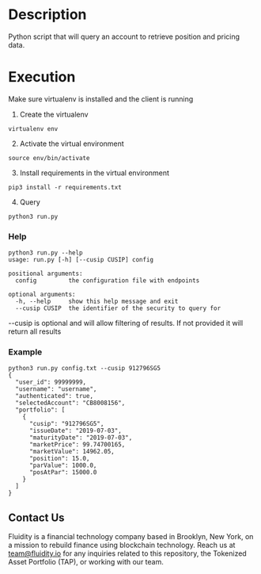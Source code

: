 # Description
Python script that will query an account to retrieve position and pricing data.

# Execution
Make sure virtualenv is installed and the client is running

1. Create the virtualenv

`virtualenv env`

2. Activate the virtual environment

`source env/bin/activate`

3. Install requirements in the virtual environment

`pip3 install -r requirements.txt`

4. Query

`python3 run.py`

### Help
```
python3 run.py --help
usage: run.py [-h] [--cusip CUSIP] config

positional arguments:
  config         the configuration file with endpoints

optional arguments:
  -h, --help     show this help message and exit
  --cusip CUSIP  the identifier of the security to query for
  ```
--cusip is optional and will allow filtering of results. If not provided it will return all results

### Example
```
python3 run.py config.txt --cusip 912796SG5
{
  "user_id": 99999999,
  "username": "username",
  "authenticated": true,
  "selectedAccount": "CB8008156",
  "portfolio": [
    {
      "cusip": "912796SG5",
      "issueDate": "2019-07-03",
      "maturityDate": "2019-07-03",
      "marketPrice": 99.74700165,
      "marketValue": 14962.05,
      "position": 15.0,
      "parValue": 1000.0,
      "posAtPar": 15000.0
    }
  ]
}
```

## Contact Us
Fluidity is a financial technology company based in Brooklyn, New York, on a mission to rebuild finance using blockchain technology. Reach us at team@fluidity.io for any inquiries related to this repository, the Tokenized Asset Portfolio (TAP), or working with our team.
